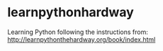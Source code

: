 # learnpythonhardway
Learning Python following the instructions from: http://learnpythonthehardway.org/book/index.html

